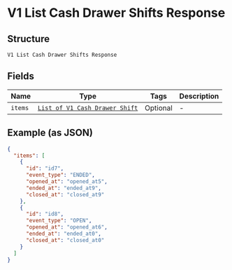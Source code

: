 
# V1 List Cash Drawer Shifts Response

## Structure

`V1 List Cash Drawer Shifts Response`

## Fields

| Name | Type | Tags | Description |
|  --- | --- | --- | --- |
| `items` | [`List of V1 Cash Drawer Shift`](/doc/models/v1-cash-drawer-shift.md) | Optional | - |

## Example (as JSON)

```json
{
  "items": [
    {
      "id": "id7",
      "event_type": "ENDED",
      "opened_at": "opened_at5",
      "ended_at": "ended_at9",
      "closed_at": "closed_at9"
    },
    {
      "id": "id8",
      "event_type": "OPEN",
      "opened_at": "opened_at6",
      "ended_at": "ended_at0",
      "closed_at": "closed_at0"
    }
  ]
}
```

